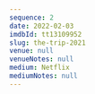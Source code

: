 ```yaml
---
sequence: 2
date: 2022-02-03
imdbId: tt13109952
slug: the-trip-2021
venue: null
venueNotes: null
medium: Netflix
mediumNotes: null
---
```


